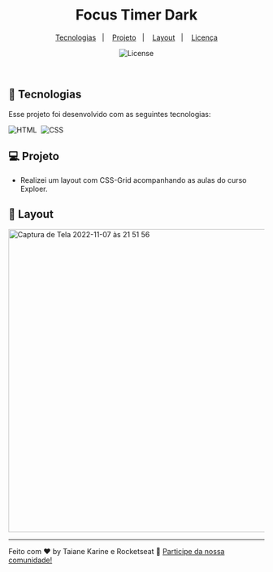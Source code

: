<h1 align="center"> Focus Timer Dark </h1>

<p align="center">

</p>


<p align="center">
  <a href="#-tecnologias">Tecnologias</a>&nbsp;&nbsp;&nbsp;|&nbsp;&nbsp;&nbsp;
  <a href="#-projeto">Projeto</a>&nbsp;&nbsp;&nbsp;|&nbsp;&nbsp;&nbsp;
  <a href="#-layout">Layout</a>&nbsp;&nbsp;&nbsp;|&nbsp;&nbsp;&nbsp;
  <a href="#memo-licença">Licença</a>
</p>

<p align="center">
  <img alt="License" src="https://img.shields.io/static/v1?label=license&message=MIT&color=49AA26&labelColor=000000">
</p>

<br>

## 🚀 Tecnologias

Esse projeto foi desenvolvido com as seguintes tecnologias:

![HTML](https://img.shields.io/badge/-HTML-05122A?style=flat&logo=HTML5)&nbsp;
![CSS](https://img.shields.io/badge/-CSS-05122A?style=flat&logo=CSS3&logoColor=1572B6)&nbsp;


## 💻 Projeto

- Realizei um layout com CSS-Grid acompanhando as aulas do curso Exploer.


## 🔖 Layout

<img width="597" alt="Captura de Tela 2022-11-07 às 21 51 56" src="https://user-images.githubusercontent.com/94652702/200447397-4f142e39-215b-4f34-b993-a2e26c5134d9.png">


---

Feito com ♥ by Taiane Karine e Rocketseat :wave: [Participe da nossa comunidade!](https://discord.gg/rocketseat)